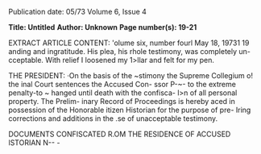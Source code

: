 Publication date: 05/73
Volume 6, Issue 4

**Title: Untitled**
**Author: Unknown**
**Page number(s): 19-21**

EXTRACT ARTICLE CONTENT:
'olume six, number fourl May 18, 19731 19 
anding and ingratitude. His plea, his 
rhole testimony, was completely un-
cceptable. With relief I loosened my 
1>llar and felt for my pen. 

THE PRESIDENT: ·On the basis of the 
~stimony the Supreme Collegium o! the 
inal Court sentences the Accused Con-
ssor P-~- to the extreme penalty-to 
~ hanged until death with the confisca-
l>n of all personal property. The Prelim-
inary Record of Proceedings is hereby 
aced in possession of the Honorable 
itizen Historian for the purpose of pre-
Iring corrections and additions in the 
.se of unacceptable testimony. 

DOCUMENTS CONFISCATED 
R.OM THE RESIDENCE OF ACCUSED 
lSTORIAN N-- -